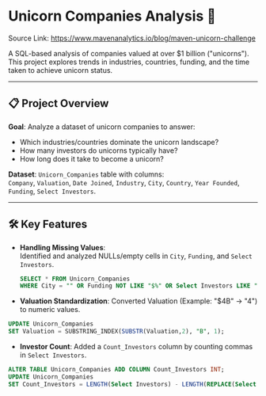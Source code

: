 
# Unicorn Companies Analysis 🦄
Source Link: https://www.mavenanalytics.io/blog/maven-unicorn-challenge

A SQL-based analysis of companies valued at over $1 billion ("unicorns"). This project explores trends in industries, countries, funding, and the time taken to achieve unicorn status.

---

## 📋 Project Overview
**Goal**: Analyze a dataset of unicorn companies to answer:  
- Which industries/countries dominate the unicorn landscape?  
- How many investors do unicorns typically have?  
- How long does it take to become a unicorn?  

**Dataset**: `Unicorn_Companies` table with columns:  
`Company`, `Valuation`, `Date Joined`, `Industry`, `City`, `Country`, `Year Founded`, `Funding`, `Select Investors`.

---

## 🛠️ Key Features
- **Handling Missing Values**:  
    Identified and analyzed NULLs/empty cells in `City`, `Funding`, and `Select Investors`.
    ```sql
    SELECT * FROM Unicorn_Companies 
    WHERE City = "" OR Funding NOT LIKE "$%" OR Select Investors LIKE "n/a";
    ```

- **Valuation Standardization**:
Converted Valuation (Example: "$4B" → "4") to numeric values.
```sql
UPDATE Unicorn_Companies
SET Valuation = SUBSTRING_INDEX(SUBSTR(Valuation,2), "B", 1);
```

- **Investor Count**:
Added a `Count_Investors` column by counting commas in `Select Investors`.
```sql
ALTER TABLE Unicorn_Companies ADD COLUMN Count_Investors INT;
UPDATE Unicorn_Companies
SET Count_Investors = LENGTH(Select Investors) - LENGTH(REPLACE(Select Investors, ",", "")) + 1;
```